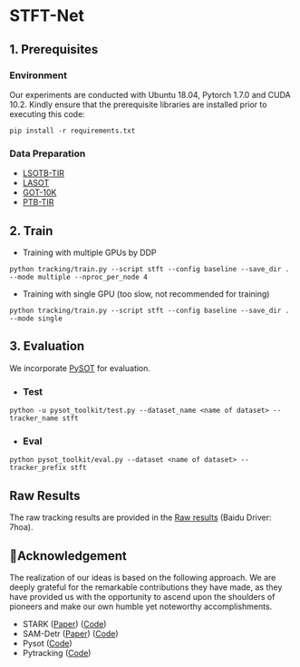 # STFT-Net
## 1. Prerequisites
### Environment
Our experiments are conducted with Ubuntu 18.04, Pytorch 1.7.0 and CUDA 10.2. Kindly ensure that the prerequisite libraries are installed prior to executing this code:
~~~
pip install -r requirements.txt
~~~
### Data Preparation
- [LSOTB-TIR](https://github.com/QiaoLiuHit/LSOTB-TIR)
- [LASOT](https://github.com/HengLan/LaSOT_Evaluation_Toolkit)
- [GOT-10K](http://got-10k.aitestunion.com/downloads)
- [PTB-TIR](https://github.com/QiaoLiuHit/PTB-TIR_Evaluation_toolkit)

## 2. Train
- Training with multiple GPUs by DDP
~~~
python tracking/train.py --script stft --config baseline --save_dir . --mode multiple --nproc_per_node 4
~~~
- Training with single GPU (too slow, not recommended for training)
~~~
python tracking/train.py --script stft --config baseline --save_dir . --mode single
~~~

## 3. Evaluation
We incorporate [PySOT](https://github.com/STVIR/pysot) for evaluation. 
- ### Test
~~~
python -u pysot_toolkit/test.py --dataset_name <name of dataset> --tracker_name stft
~~~
- ### Eval
~~~
python pysot_toolkit/eval.py --dataset <name of dataset> --tracker_prefix stft
~~~
## Raw Results
The raw tracking results are provided in the [Raw results](https://pan.baidu.com/s/14tJ9gl1HaxJBhS2Ac98Xhg) (Baidu Driver: 7hoa). 

## 💖Acknowledgement
The realization of our ideas is based on the following approach. We are deeply grateful for the remarkable contributions they have made, as they have provided us with the opportunity to ascend upon the shoulders of pioneers and make our own humble yet noteworthy accomplishments.
- STARK ([Paper](https://arxiv.org/abs/2103.17154)) ([Code](https://github.com/researchmm/Stark))
- SAM-Detr ([Paper](https://arxiv.org/abs/2203.06883)) ([Code](https://github.com/ZhangGongjie/SAM-DETR))
- Pysot ([Code](https://github.com/STVIR/pysot))
- Pytracking ([Code](https://github.com/visionml/pytracking()))
